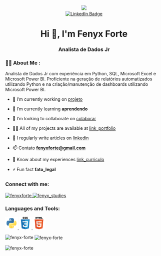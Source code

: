 <div id="header" align="center">
  <img src="https://media.giphy.com/media/M9gbBd9nbDrOTu1Mqx/giphy.gif" width="100"/>
  <div id="badges">
    <a href="https://www.linkedin.com/in/fenyxforte/">
      <img src="https://img.shields.io/badge/LinkedIn-blue?style=for-the-badge&logo=linkedin&logoColor=white" alt="LinkedIn Badge"/>
    </a>
  </div>
</div>


<h1 align="center">Hi 👋, I'm Fenyx Forte</h1>
<h3 align="center">Analista de Dados Jr</h3>


### :man_technologist: About Me :
Analista de Dados Jr com experiência em Python, SQL, Microsoft Excel e Microsoft Power BI. Proficiente na geração de relatórios automatizados utilizando Python e na criação/manutenção de dashboards utilizando Microsoft Power BI.

- 🔭 I’m currently working on [projeto](link)

- 🌱 I’m currently learning **aprendendo**

- 👯 I’m looking to collaborate on [colaborar](link)

- 👨‍💻 All of my projects are available at [link_portfolio](link_portfolio)

- 📝 I regularly write articles on [linkedin](linkedin)

- 📫 Contato **fenyxforte@gmail.com**

- 📄 Know about my experiences [link_curriculo](link_curriculo)

- ⚡ Fun fact **fato_legal**

<h3 align="left">Connect with me:</h3>
<p align="left">
<a href="https://linkedin.com/in/fenyxforte/" target="blank"><img align="center" 
    src="https://raw.githubusercontent.com/rahuldkjain/github-profile-readme-generator/master/src/images/icons/Social/linked-in-alt.svg" 
    alt="fenyxforte" height="30" width="40" />
</a>
<a href="https://www.hackerrank.com/fenyx_studies" target="blank"><img align="center" 
    src="https://raw.githubusercontent.com/rahuldkjain/github-profile-readme-generator/master/src/images/icons/Social/hackerrank.svg"
    alt="fenyx_studies" height="30" width="40" />
</a>
</p>

<h3 align="left">Languages and Tools:</h3>
<p align="left"> 
    <a href="https://www.python.org" target="_blank" rel="noreferrer"> <img src="https://raw.githubusercontent.com/devicons/devicon/master/icons/python/python-original.svg" alt="python" width="40" height="40"/> 
    </a> 
    <a href="https://www.w3schools.com/css/" target="_blank" rel="noreferrer"> <img src="https://raw.githubusercontent.com/devicons/devicon/master/icons/css3/css3-original-wordmark.svg" alt="css3" width="40" height="40"/> 
    </a>
    <a href="https://www.w3.org/html/" target="_blank" rel="noreferrer"> <img src="https://raw.githubusercontent.com/devicons/devicon/master/icons/html5/html5-original-wordmark.svg" alt="html5" width="40" height="40"/> 
    </a>  
</p>

<p>
    <img align="left" src="https://github-readme-stats.vercel.app/api/top-langs?username=fenyx-forte&show_icons=true&locale=en&layout=compact" alt="fenyx-forte" />
</p>

<p>
    &nbsp;<img align="center" src="https://github-readme-stats.vercel.app/api?username=fenyx-forte&show_icons=true&locale=en" alt="fenyx-forte" />
</p>

<p>
    <img align="center" src="https://github-readme-streak-stats.herokuapp.com/?user=fenyx-forte&" alt="fenyx-forte" />
</p>
